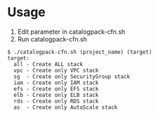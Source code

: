 # Usage
1. Edit parameter in catalogpack-cfn.sh
2. Run catalogpack-cfn.sh

```bash:
$ ./catalogpack-cfn.sh (project_name) (target)
target:
  all - Create ALL stack
  vpc - Create only VPC stack
  sg  - Create only SecurityGroup stack
  iam - Create only IAM stack
  efs - Create only EFS stack
  elb - Create only ELB stack
  rds - Create only RDS stack
  as  - Create only AutoScale stack
```
